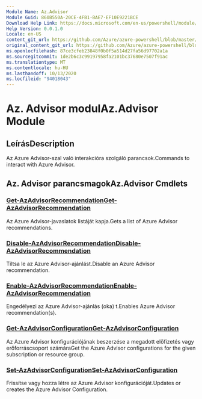 ```yaml
---
Module Name: Az.Advisor
Module Guid: 860B550A-20CE-4FB1-BAE7-EF10E9221BCE
Download Help Link: https://docs.microsoft.com/en-us/powershell/module/az.advisor
Help Version: 0.0.1.0
Locale: en-US
content_git_url: https://github.com/Azure/azure-powershell/blob/master/src/Advisor/Advisor/help/Az.Advisor.md
original_content_git_url: https://github.com/Azure/azure-powershell/blob/master/src/Advisor/Advisor/help/Az.Advisor.md
ms.openlocfilehash: 87ce3cfeb23848f0b0f5a514d27fa56d97702a1a
ms.sourcegitcommit: 1de2b6c3c99197958fa2101bc37680e7507f91ac
ms.translationtype: MT
ms.contentlocale: hu-HU
ms.lasthandoff: 10/13/2020
ms.locfileid: "94018043"
---
```

# <span data-ttu-id="74cc8-101">Az. Advisor modul</span><span class="sxs-lookup"><span data-stu-id="74cc8-101">Az.Advisor Module</span></span>
## <span data-ttu-id="74cc8-102">Leírás</span><span class="sxs-lookup"><span data-stu-id="74cc8-102">Description</span></span>
<span data-ttu-id="74cc8-103">Az Azure Advisor-szal való interakcióra szolgáló parancsok.</span><span class="sxs-lookup"><span data-stu-id="74cc8-103">Commands to interact with Azure Advisor.</span></span>

## <span data-ttu-id="74cc8-104">Az. Advisor parancsmagok</span><span class="sxs-lookup"><span data-stu-id="74cc8-104">Az.Advisor Cmdlets</span></span>
### [<span data-ttu-id="74cc8-105">Get-AzAdvisorRecommendation</span><span class="sxs-lookup"><span data-stu-id="74cc8-105">Get-AzAdvisorRecommendation</span></span>](Get-AzAdvisorRecommendation.md)
<span data-ttu-id="74cc8-106">Az Azure Advisor-javaslatok listáját kapja.</span><span class="sxs-lookup"><span data-stu-id="74cc8-106">Gets a list of Azure Advisor recommendations.</span></span>

### [<span data-ttu-id="74cc8-107">Disable-AzAdvisorRecommendation</span><span class="sxs-lookup"><span data-stu-id="74cc8-107">Disable-AzAdvisorRecommendation</span></span>](Disable-AzAdvisorRecommendation.md)
<span data-ttu-id="74cc8-108">Tiltsa le az Azure Advisor-ajánlást.</span><span class="sxs-lookup"><span data-stu-id="74cc8-108">Disable an Azure Advisor recommendation.</span></span>

### [<span data-ttu-id="74cc8-109">Enable-AzAdvisorRecommendation</span><span class="sxs-lookup"><span data-stu-id="74cc8-109">Enable-AzAdvisorRecommendation</span></span>](Enable-AzAdvisorRecommendation.md)
<span data-ttu-id="74cc8-110">Engedélyezi az Azure Advisor-ajánlás (oka) t.</span><span class="sxs-lookup"><span data-stu-id="74cc8-110">Enables Azure Advisor recommendation(s).</span></span>

### [<span data-ttu-id="74cc8-111">Get-AzAdvisorConfiguration</span><span class="sxs-lookup"><span data-stu-id="74cc8-111">Get-AzAdvisorConfiguration</span></span>](Get-AzAdvisorConfiguration.md)
<span data-ttu-id="74cc8-112">Az Azure Advisor konfigurációjának beszerzése a megadott előfizetés vagy erőforráscsoport számára</span><span class="sxs-lookup"><span data-stu-id="74cc8-112">Get the Azure Advisor configurations for the given subscription or resource group.</span></span>

### [<span data-ttu-id="74cc8-113">Set-AzAdvisorConfiguration</span><span class="sxs-lookup"><span data-stu-id="74cc8-113">Set-AzAdvisorConfiguration</span></span>](Set-AzAdvisorConfiguration.md)
<span data-ttu-id="74cc8-114">Frissítse vagy hozza létre az Azure Advisor konfigurációját.</span><span class="sxs-lookup"><span data-stu-id="74cc8-114">Updates or creates the Azure Advisor Configuration.</span></span>
